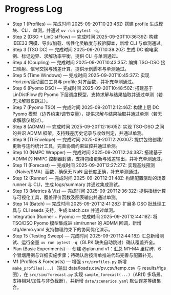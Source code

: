 # Progress Log

- Step 1 (Profiles) — 完成时间 2025-09-20T10:23:46Z: 搭建 profile 生成模块、CLI、单测，并通过 `uv run pytest -q`。
- Step 2 (DSO + LinDistFlow) — 完成时间 2025-09-20T10:36:39Z: 构建 IEEE33 网模、导出/加载、线性化灵敏度与校验脚本，新增 CLI 与单测通过。
- Step 3 (TSO DC) — 完成时间 2025-09-20T10:39:20Z: 生成 DC 输电案例、标记边界、求解功率平衡，提供 CLI 与单测通过。
- Step 4 (Coupling) — 完成时间 2025-09-20T10:43:35Z: 编排 TSO-DSO 接口映射、信号交换与残差计算，提供示例脚本与单测通过。
- Step 5 (Time Windows) — 完成时间 2025-09-20T10:45:37Z: 实现 Horizon/滚动窗口工具与 profile 对齐函数，并补充单测通过。
- Step 6 (Pyomo DSO) — 完成时间 2025-09-20T10:48:50Z: 搭建基于 LinDistFlow 的 Pyomo 下层调度模型，支持求解与结果抽取并通过单测（若无求解器仅跳过）。
- Step 7 (Pyomo TSO) — 完成时间 2025-09-20T12:12:46Z: 构建上层 DC Pyomo 模型（边界约束/调节变量），提供求解与结果抽取并通过单测（若无求解器仅跳过）。
- Step 8 (ADMM) — 完成时间 2025-09-20T12:16:05Z: 实现 TSO-DSO 之间的共识 ADMM 框架，支持残差历史记录与收敛判定，并通过单测。
- Step 9 (TI Envelope) — 完成时间 2025-09-20T12:20:00Z: 提供包络创建/更新与违约统计工具，完善协调约束监控并通过单测。
- Step 10 (NMPC Wrapper) — 完成时间 2025-09-20T12:24:38Z: 搭建基于 ADMM 的 NMPC 控制器封装，支持包络更新与残差输出，并补充单测通过。
- Step 11 (Forecast) — 完成时间 2025-09-20T12:27:27Z: 实现基线预测（Naive/SMA）函数，确保无 NaN 且长度正确，补充单测通过。
- Step 12 (Runner) — 完成时间 2025-09-20T12:31:48Z: 构建配置驱动的场景 runner 与 CLI，生成 logs/summary 并通过集成测试。
- Step 13 (Metrics & Viz) — 完成时间 2025-09-20T12:36:32Z: 提供指标计算与可视化工具，覆盖评价函数及图表输出并通过单测。
- Step 14 (Batch) — 完成时间 2025-09-20T12:41:28Z: 扩展多 DSO 批处理工具与 CLI seeds 支持，生成 batch.csv 并通过单测。
 - Integration (Runner + Pyomo) — 完成时间 2025-09-20T12:44:18Z: 将 TSO/DSO Pyomo 模型集成进 sim/runner 的 ADMM 回调，新增 cfg/demo.yaml 支持物理约束下的协同优化演示。
- Step 15 (Testing Sweep) — 完成时间 2025-09-20T12:44:18Z: 汇总新增测试、运行全量 `uv run pytest -q`（GLPK 缺失自动跳过）确认覆盖齐全。
 - Plan (Basic Experiments) — 创建 @plan.md v1：汇总 M1–M4 里程碑、6 个冒烟用例与详细实施步骤；待确认后按清单推进代码完善与配置补充。
 - M1 (Profiles & Forecasts) — 增强 `src/profiles.py` 新增 `make_profiles(...)`（输出 data/loads.csv/pv.csv/temp.csv 与 results/figs 图），在 `src/sim/forecast.py` 实现 `sample_forecast(...)`（AR(1) 多场景、支持相对/加性与非负截断），并新增 `data/scenarios.yaml` 默认误差等级集合。
